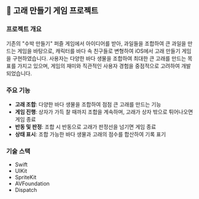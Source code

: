 ## 🐋 고래 만들기 게임 프로젝트

### 프로젝트 개요

기존의 "수박 만들기" 퍼즐 게임에서 아이디어를 받아, 과일들을 조합하여 큰 과일을 만드는 게임을 바탕으로, 캐릭터를 바다 속 친구들로 변형하여 iOS에서 고래 만들기 게임을 구현하였습니다. 사용자는 다양한 바다 생물을 조합하여 최대한 큰 고래를 만드는 목표를 가지고 있으며, 게임의 재미와 직관적인 사용자 경험을 중점적으로 고려하여 개발되었습니다.

### 주요 기능

- **고래 조합**: 다양한 바다 생물을 조합하여 점점 큰 고래를 만드는 기능
- **게임 진행**: 상자가 가득 찰 때까지 조합을 계속하며, 고래가 상자 밖으로 튀어나오면 게임 종료
- **반동 및 판정**: 조합 시 반동으로 고래가 판정선을 넘기면 게임 종료
- **상태 표시**: 조합 가능한 바다 생물과 고래의 점수를 합산하여 기록 표기

### 기술 스택

- Swift
- UIKit
- SpriteKit
- AVFoundation
- Dispatch
